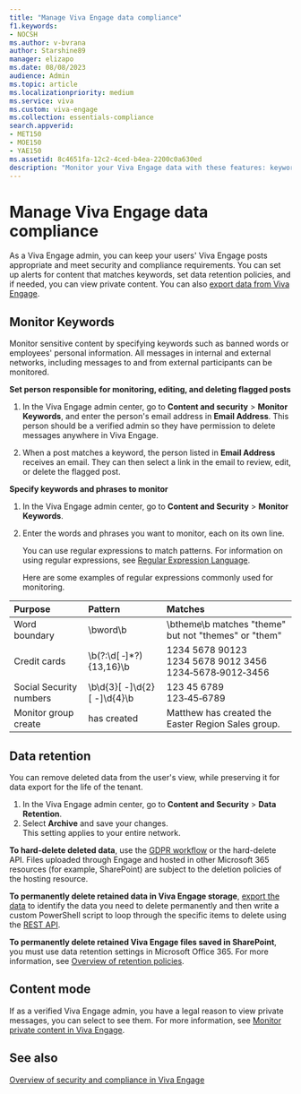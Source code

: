 ```yaml
---
title: "Manage Viva Engage data compliance"
f1.keywords:
- NOCSH
ms.author: v-bvrana
author: Starshine89
manager: elizapo
ms.date: 08/08/2023
audience: Admin
ms.topic: article
ms.localizationpriority: medium
ms.service: viva
ms.custom: viva-engage
ms.collection: essentials-compliance
search.appverid:
- MET150
- MOE150
- YAE150
ms.assetid: 8c4651fa-12c2-4ced-b4ea-2200c0a630ed
description: "Monitor your Viva Engage data with these features: keyword monitoring, security settings, data export, data retention, and analytics."
---
```


# Manage Viva Engage data compliance

As a Viva Engage admin, you can keep your users' Viva Engage posts appropriate and meet security and compliance requirements. You can set up alerts for content that matches keywords, set data retention policies, and if needed, you can view private content. You can also [export data from Viva Engage](export-viva-engage-enterprise-data.md).

<a name="MonitorKeywords"> </a> 
## Monitor Keywords

Monitor sensitive content by specifying keywords such as banned words or employees' personal information. All messages in internal and external networks, including messages to and from external participants can be monitored.
  
 **Set person responsible for monitoring, editing, and deleting flagged posts**
  
1. In the Viva Engage admin center, go to **Content and security** > **Monitor Keywords**, and enter the person's email address in **Email Address**. This person should be a verified admin so they have permission to delete messages anywhere in Viva Engage.
    
2. When a post matches a keyword, the person listed in **Email Address** receives an email. They can then select a link in the email to review, edit, or delete the flagged post. 
    
 **Specify keywords and phrases to monitor**
  
1. In the Viva Engage admin center, go to **Content and Security** \> **Monitor Keywords**.
    
2. Enter the words and phrases you want to monitor, each on its own line.
    
    You can use regular expressions to match patterns. For information on using regular expressions, see [Regular Expression Language](/dotnet/standard/base-types/regular-expression-language-quick-reference).
    
    Here are some examples of regular expressions commonly used for monitoring.
    
|**Purpose**|**Pattern**|**Matches**|
|:-----|:-----|:-----|
|Word boundary |\bword\b |\btheme\b matches "theme" but not "themes" or "them" |
|Credit cards |\b(?:\d[ ‐]\*?){13,16}\b |1234 5678 90123  <br/> 1234 5678 9012 3456  <br/> 1234‐5678‐9012‐3456 |
|Social Security numbers |\b\d{3}[ -]\d{2}[ -]\d{4}\b |123 45 6789  <br/> 123‐45‐6789 |
Monitor group create|has created|Matthew has created the Easter Region Sales group.
  
<a name="DataRetention"> </a>
## Data retention

You can remove deleted data from the user's view, while preserving it for data export for the life of the tenant.

1. In the Viva Engage admin center, go to **Content and Security** > **Data Retention**.
1. Select **Archive** and save your changes.
    <br> This setting applies to your entire network.

**To hard-delete deleted data**, use the [GDPR workflow](gdpr-requests-in-viva-engage-enterprise.md) or the hard-delete API. Files uploaded through Engage and hosted in other Microsoft 365 resources (for example, SharePoint) are subject to the deletion policies of the hosting resource.

**To permanently delete retained data in Viva Engage storage**, [export the data](../eac-as-manage-data.md) to identify the data you need to delete permanently and then write a custom PowerShell script to loop through the specific items to delete using the [REST API](/rest/api/yammer/rest-api-rate-limits).

**To permanently delete retained Viva Engage files saved in SharePoint**, you must use data retention settings in Microsoft Office 365. For more information, see [Overview of retention policies](/office365/securitycompliance/retention-policies).
    
<a name="ContentMode"> </a>
## Content mode

If as a verified Viva Engage admin, you have a legal reason to view private messages, you can select to see them. For more information, see [Monitor private content in Viva Engage](monitor-private-content.md).
  
## See also

[Overview of security and compliance in Viva Engage](security-and-compliance.md)
